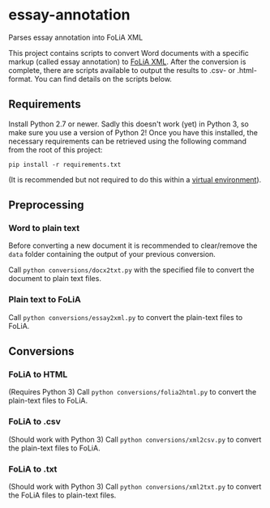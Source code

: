 # essay-annotation
Parses essay annotation into FoLiA XML

This project contains scripts to convert Word documents with a specific markup (called essay annotation) to [FoLiA XML](https://proycon.github.io/folia/).
After the conversion is complete, there are scripts available to output the results to .csv- or .html-format.
You can find details on the scripts below.

## Requirements

Install Python 2.7 or newer. Sadly this doesn't work (yet) in Python 3, so make sure you use a version of Python 2! Once you have this installed, the necessary requirements can be retrieved using the following command from the root of this project:

```
pip install -r requirements.txt
```

(It is recommended but not required to do this within a [virtual environment](https://virtualenv.pypa.io/en/stable/)).

## Preprocessing

### Word to plain text

Before converting a new document it is recommended to clear/remove the `data` folder containing the output of your previous conversion.

Call `python conversions/docx2txt.py` with the specified file to convert the document to plain text files.

### Plain text to FoLiA

Call `python conversions/essay2xml.py` to convert the plain-text files to FoLiA.

## Conversions

### FoLiA to HTML

(Requires Python 3)
Call `python conversions/folia2html.py` to convert the plain-text files to FoLiA.

### FoLiA to .csv

(Should work with Python 3)
Call `python conversions/xml2csv.py` to convert the plain-text files to FoLiA.

### FoLiA to .txt

(Should work with Python 3)
Call `python conversions/xml2txt.py` to convert the FoLiA files to plain-text files.
